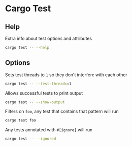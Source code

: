 # Cargo Test
## Help
Extra info about test options and attributes
```bash
cargo test -- --help
```
## Options
Sets test threads to `1` so they don't interfere with each other
```sh
cargo test -- --test-threads=1
```
Allows successful tests to print output
```sh
cargo test -- --show-output
```
Filters on `foo`, any test that contains that pattern will run
```sh
cargo test foo
```
Any tests annotated with `#[ignore]` will run
```sh
cargo test -- --ignored
```
